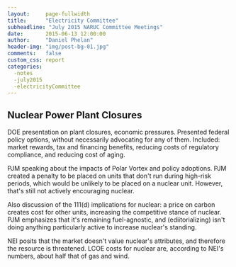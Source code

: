 ```yaml
---
layout:     page-fullwidth
title:      "Electricity Committee"
subheadline: "July 2015 NARUC Committee Meetings"
date:       2015-06-13 12:00:00
author:     "Daniel Phelan"
header-img: "img/post-bg-01.jpg"
comments:   false
custom_css: report
categories:
  -notes
  -july2015
  -electricityCommittee
---
```

## Nuclear Power Plant Closures ##

DOE presentation on plant closures, economic pressures. Presented federal policy options, without necessarily advocating for any of them. Included: market rewards, tax and financing benefits, reducing costs of regulatory compliance, and reducing cost of aging.

PJM speaking about the impacts of Polar Vortex and policy adoptions. PJM created a penalty to be placed on units that don't run during high-risk periods, which would be unlikely to be placed on a nuclear unit. However, that's still not actively encouraging nuclear.

Also discussion of the 111(d) implications for nuclear: a price on carbon creates cost for other units, increasing the competitive stance of nuclear. PJM emphasizes that it's remaining fuel-agnostic, and (ediitorializing) isn't doing anything particularly active to increase nuclear's standing.

NEI posits that the market doesn't value nuclear's attributes, and therefore the resource is threatened. LCOE costs for nuclear are, according to NEI's numbers, about half that of gas and wind.
